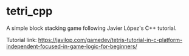 # tetri_cpp
A simple block stacking game following Javier López's C++ tutorial.

Tutorial link: https://javilop.com/gamedev/tetris-tutorial-in-c-platform-independent-focused-in-game-logic-for-beginners/

